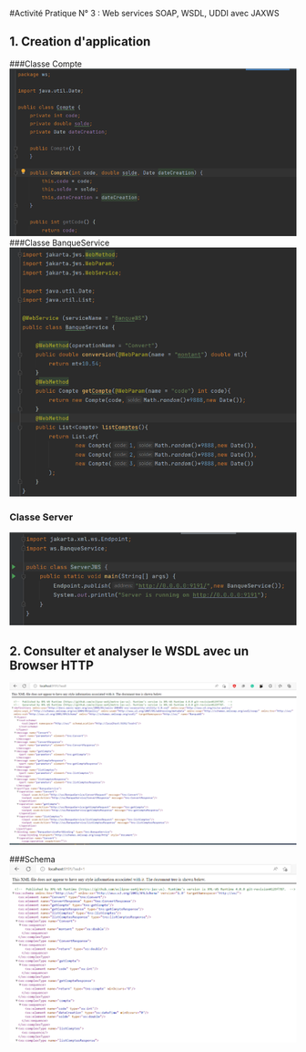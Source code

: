 #Activité Pratique N° 3 : Web services SOAP, WSDL, UDDI avec JAXWS

## 1. Creation d'application
###Classe Compte
![alt text](images/img.png)
###Classe BanqueService
![alt text](images/img_1.png)
### Classe Server
![alt text](images/img_2.png)

## 2. Consulter et analyser le WSDL avec un Browser HTTP

![alt text](images/img_3.png)

###Schema 
![alt text](images/img_4.png)



